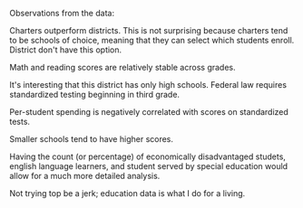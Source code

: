Observations from the data:

Charters outperform districts. This is not surprising because charters tend to be schools of choice, 
meaning that they can select which students enroll. District don't have this option.

Math and reading scores are relatively stable across grades.

It's interesting that this district has only high schools. Federal law requires standardized testing beginning in third grade.

Per-student spending is negatively correlated with scores on standardized tests. 

Smaller schools tend to have higher scores.

Having the count (or percentage) of economically disadvantaged studets, english language learners, 
and student served by special education would allow for a much more detailed analysis. 

Not trying top be a jerk; education data is what I do for a living.

